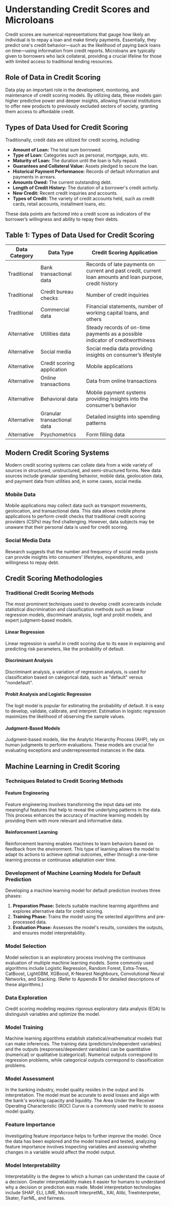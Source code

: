 # Understanding Credit Scores and Microloans
Credit scores are numerical representations that gauge how likely an individual is to repay a loan and make timely payments. Essentially, they predict one's credit behavior—such as the likelihood of paying back loans on time—using information from credit reports. Microloans are typically given to borrowers who lack collateral, providing a crucial lifeline for those with limited access to traditional lending resources.

## Role of Data in Credit Scoring
Data play an important role in the development, monitoring, and maintenance of credit scoring models. By utilizing data, these models gain higher predictive power and deeper insights, allowing financial institutions to offer new products to previously excluded sectors of society, granting them access to affordable credit.

## Types of Data Used for Credit Scoring
Traditionally, credit data are utilized for credit scoring, including:

- **Amount of Loan:** The total sum borrowed.
- **Type of Loan:** Categories such as personal, mortgage, auto, etc.
- **Maturity of Loan:** The duration until the loan is fully repaid.
- **Guarantees and Collateral Value:** Assets pledged to secure the loan.
- **Historical Payment Performance:** Records of default information and payments in arrears.
- **Amounts Owed:** The current outstanding debt.
- **Length of Credit History:** The duration of a borrower's credit activity.
- **New Credit:** Recent credit inquiries and accounts.
- **Types of Credit:** The variety of credit accounts held, such as credit cards, retail accounts, installment loans, etc.

These data points are factored into a credit score as indicators of the borrower’s willingness and ability to repay their debts.

## Table 1: Types of Data Used for Credit Scoring

| Data Category  | Data Type                   | Credit Scoring Application                                                                                               |
|----------------|-----------------------------|-------------------------------------------------------------------------------------------------------------------------|
| Traditional    | Bank transactional data     | Records of late payments on current and past credit, current loan amounts and loan purpose, credit history               |
| Traditional    | Credit bureau checks        | Number of credit inquiries                                                                                              |
| Traditional    | Commercial data             | Financial statements, number of working capital loans, and others                                                       |
| Alternative    | Utilities data              | Steady records of on-time payments as a possible indicator of creditworthiness                                          |
| Alternative    | Social media                | Social media data providing insights on consumer’s lifestyle                                                            |
| Alternative    | Credit scoring application  | Mobile applications                                                                                                     |
| Alternative    | Online transactions         | Data from online transactions                                                                                           |
| Alternative    | Behavioral data             | Mobile payment systems providing insights into the consumer’s behavior                                                  |
| Alternative    | Granular transactional data | Detailed insights into spending patterns                                                                                |
| Alternative    | Psychometrics               | Form filling data                                                                                                       |

## Modern Credit Scoring Systems
Modern credit scoring systems can collate data from a wide variety of sources in structured, unstructured, and semi-structured forms. New data sources include granular spending behavior, mobile data, geolocation data, and payment data from utilities and, in some cases, social media.

### Mobile Data
Mobile applications may collect data such as transport movements, geolocation, and transactional data. This data allows mobile phone applications to perform credit checks that traditional credit scoring providers (CSPs) may find challenging. However, data subjects may be unaware that their personal data is used for credit scoring.

### Social Media Data
Research suggests that the number and frequency of social media posts can provide insights into consumers' lifestyles, expenditures, and willingness to repay debt.

## Credit Scoring Methodologies

### Traditional Credit Scoring Methods
The most prominent techniques used to develop credit scorecards include statistical discrimination and classification methods such as linear regression models, discriminant analysis, logit and probit models, and expert judgment-based models.

#### Linear Regression
Linear regression is useful in credit scoring due to its ease in explaining and predicting risk parameters, like the probability of default.

#### Discriminant Analysis
Discriminant analysis, a variation of regression analysis, is used for classification based on categorical data, such as "default" versus "nondefault".

#### Probit Analysis and Logistic Regression
The logit model is popular for estimating the probability of default. It is easy to develop, validate, calibrate, and interpret. Estimation in logistic regression maximizes the likelihood of observing the sample values.

#### Judgment-Based Models
Judgment-based models, like the Analytic Hierarchy Process (AHP), rely on human judgments to perform evaluations. These models are crucial for evaluating exceptions and underrepresented instances in the data.

## Machine Learning in Credit Scoring

### Techniques Related to Credit Scoring Methods

#### Feature Engineering
Feature engineering involves transforming the input data set into meaningful features that help to reveal the underlying patterns in the data. This process enhances the accuracy of machine learning models by providing them with more relevant and informative data.

#### Reinforcement Learning
Reinforcement learning enables machines to learn behaviors based on feedback from the environment. This type of learning allows the model to adapt its actions to achieve optimal outcomes, either through a one-time learning process or continuous adaptation over time.

### Development of Machine Learning Models for Default Prediction
Developing a machine learning model for default prediction involves three phases:

1. **Preparation Phase:** Selects suitable machine learning algorithms and explores alternative data for credit scoring.
2. **Training Phase:** Trains the model using the selected algorithms and pre-processed data.
3. **Evaluation Phase:** Assesses the model's results, considers the outputs, and ensures model interpretability.

### Model Selection
Model selection is an exploratory process involving the continuous evaluation of multiple machine learning models. Some commonly used algorithms include Logistic Regression, Random Forest, Extra-Trees, CatBoost, LightGBM, XGBoost, K-Nearest Neighbours, Convolutional Neural Networks, and Stacking. (Refer to Appendix B for detailed descriptions of these algorithms.)

### Data Exploration
Credit scoring modeling requires rigorous exploratory data analysis (EDA) to distinguish variables and optimize the model.

### Model Training
Machine learning algorithms establish statistical/mathematical models that can make inferences. The training data (predictors/independent variables) and the outputs (responses/dependent variables) can be quantitative (numerical) or qualitative (categorical). Numerical outputs correspond to regression problems, while categorical outputs correspond to classification problems.

### Model Assessment
In the banking industry, model quality resides in the output and its interpretation. The model must be accurate to avoid losses and align with the bank's working capacity and liquidity. The Area Under the Receiver Operating Characteristic (ROC) Curve is a commonly used metric to assess model quality.

### Feature Importance
Investigating feature importance helps to further improve the model. Once the data has been explored and the model trained and tested, analyzing feature importance involves inspecting variables and assessing whether changes in a variable would affect the model output.

### Model Interpretability
Interpretability is the degree to which a human can understand the cause of a decision. Greater interpretability makes it easier for humans to understand why a decision or prediction was made. Model interpretation technologies include SHAP, ELI, LIME, Microsoft InterpretML, XAI, Alibi, TreeInterpreter, Skater, FairML, and fairness.
